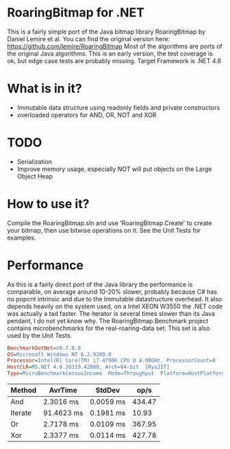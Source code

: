 # RoaringBitmap for .NET
This is a fairly simple port of the Java bitmap library RoaringBitmap by Daniel Lemire et al.
You can find the original version here: https://github.com/lemire/RoaringBitmap
Most of the algorithms are ports of the original Java algorithms.
This is an early version, the test coverage is ok, but edge case tests are probably missing.
Target Framework is .NET 4.6

# What is in it?
* Immutable data structure using readonly fields and private constructors
* overloaded operators for AND, OR, NOT and XOR

# TODO
* Serialization
* Improve memory usage, especially NOT will put objects on the Large Object Heap

# How to use it?
Compile the RoaringBitmap.sln and use 'RoaringBitmap.Create' to create your bitmap, then use bitwise operations on it. See the Unit Tests for examples.


# Performance
As this is a fairly direct port of the Java library the performance is comparable, on average around 10-20% slower, probably because C# has no popcnt intrinsic and due to the Immutable datastructure overhead.
It also depends heavily on the system used, on a Intel XEON W3550 the .NET code was actually a tad faster.
The iterator is several times slower than its Java pendant, I do not yet know why.
The RoaringBitmap.Benchmark project contains microbenchmarks for the real-roaring-data set. This set is also used by the Unit Tests.


```ini
BenchmarkDotNet=v0.7.8.0
OS=Microsoft Windows NT 6.2.9200.0
Processor=Intel(R) Core(TM) i7-4790K CPU @ 4.00GHz, ProcessorCount=8
HostCLR=MS.NET 4.0.30319.42000, Arch=64-bit  [RyuJIT]
Type=MicroBenchmarkCensusIncome  Mode=Throughput  Platform=HostPlatform  Jit=HostJit  .NET=HostFramework
```

  Method |    AvrTime |    StdDev |   op/s |
-------- |----------- |---------- |------- |
     And |  2.3016 ms | 0.0059 ms | 434.47 |
 Iterate | 91.4623 ms | 0.1981 ms |  10.93 |
      Or |  2.7178 ms | 0.0109 ms | 367.95 |
     Xor |  2.3377 ms | 0.0114 ms | 427.78 |
